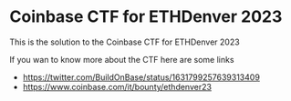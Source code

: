 # Coinbase CTF for ETHDenver 2023

This is the solution to the Coinbase CTF for ETHDenver 2023

If you wan to know more about the CTF here are some links

- https://twitter.com/BuildOnBase/status/1631799257639313409
- https://www.coinbase.com/it/bounty/ethdenver23
